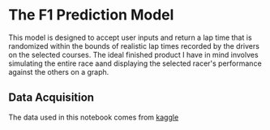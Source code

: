 # The F1 Prediction Model

This model is designed to accept user inputs and return a lap time that is randomized within the bounds of realistic lap times recorded by the drivers on the selected courses.
The ideal finished product I have in mind involves simulating the entire race aand displaying the selected racer's performance against the others on a graph.



## Data Acquisition
The data used in this notebook comes from [kaggle](https://www.kaggle.com/datasets/rohanrao/formula-1-world-championship-1950-2020/data)
